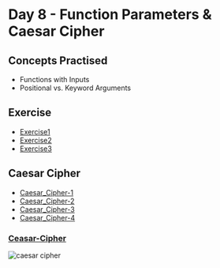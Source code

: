 # Day 8 - Function Parameters & Caesar Cipher
## Concepts Practised
- Functions with Inputs
- Positional vs. Keyword Arguments

## Exercise

- [Exercise1](https://github.com/darshannn10/100-days-of-Python/blob/main/day08/exercise1.py)
- [Exercise2](https://github.com/darshannn10/100-days-of-Python/blob/main/day08/exercise2.py)
- [Exercise3](https://github.com/darshannn10/100-days-of-Python/blob/main/day03/main.py)

## Caesar Cipher

- [Caesar_Cipher-1](https://github.com/darshannn10/100-days-of-Python/blob/main/day08/caesar_cipher1.py)
- [Caesar_Cipher-2](https://github.com/darshannn10/100-days-of-Python/blob/main/day08/caesar_cipher2.py)
- [Caesar_Cipher-3](https://github.com/darshannn10/100-days-of-Python/blob/main/day08/caesar_cipher3.py)
- [Caesar_Cipher-4](https://github.com/darshannn10/100-days-of-Python/blob/main/day08/caesar_cipher4.py)

### [Ceasar-Cipher](https://github.com/darshannn10/100-days-of-Python/blob/main/day08/caesar_cipher.py)
![caesar cipher](caesar_cipher.gif)
